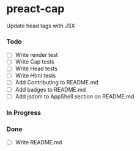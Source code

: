 # preact-cap

Update head tags with JSX

### Todo

- [ ] Write render test  
- [ ] Write Cap tests  
- [ ] Write Head tests  
- [ ] Write Html tests  
- [ ] Add Contributing to README.md  
- [ ] Add badges to README.md  
- [ ] Add jsdom to AppShell section on README.md  

### In Progress


### Done

- [ ] Write README.md  

